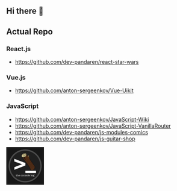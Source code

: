 ## Hi there 👋

## Actual Repo

### React.js
- https://github.com/dev-pandaren/react-star-wars

### Vue.js
- https://github.com/anton-sergeenkov/Vue-Uikit

### JavaScript
- https://github.com/anton-sergeenkov/JavaScript-Wiki
- https://github.com/anton-sergeenkov/JavaScript-VanillaRouter
- https://github.com/dev-pandaren/js-modules-comics
- https://github.com/dev-pandaren/js-guitar-shop

<!-- <img src="https://github.com/anton-sergeenkov/anton-sergeenkov/blob/main/assets/img.jpg"> -->

<img src="./assets/console.jpg" width="100px" />
